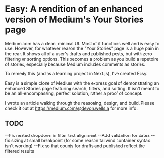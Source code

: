 # Easy: A rendition of an enhanced version of Medium's Your Stories page

Medium.com has a clean, minimal UI. Most of it functions well and is easy to use. However, for whatever reason the "Your Stories" page is a huge pain in the rear. It shows all of a user's drafts and published posts, but with zero filtering or sorting options. This becomes a problem as you build a repetoire of stories, especially because Medium includes comments as stories.

To remedy this (and as a learning project in Next.js), I've created Easy.

Easy is a simple clone of Medium with the express goal of demonstrating an enhanced Stories page featuring search, filters, and sorting. It isn't meant to be an all-encompassing, perfect solution, rather a proof of concept.

I wrote an article walking through the reasoning, design, and build. Please check it out at https://medium.com/@devon.wells.a for more info.

## TODO

--Fix nested dropdown in filter text alignment
--Add validation for dates
--fix sizing at small breakpoint (for some reason tailwind container syntax isn't working)
--Fix so that counts for drafts and published reflect the filtered results

